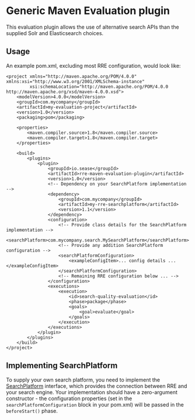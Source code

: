 Generic Maven Evaluation plugin
===============================

This evaluation plugin allows the use of alternative search APIs than the
supplied Solr and Elasticsearch choices.


## Usage

An example pom.xml, excluding most RRE configuration, would look like:

```
<project xmlns="http://maven.apache.org/POM/4.0.0" xmlns:xsi="http://www.w3.org/2001/XMLSchema-instance"
         xsi:schemaLocation="http://maven.apache.org/POM/4.0.0 http://maven.apache.org/xsd/maven-4.0.0.xsd">
    <modelVersion>4.0.0</modelVersion>
    <groupId>com.mycompany</groupId>
    <artifactId>my-evaluation-project</artifactId>
    <version>1.0</version>
    <packaging>pom</packaging>

    <properties>
        <maven.compiler.source>1.8</maven.compiler.source>
        <maven.compiler.target>1.8</maven.compiler.target>
    </properties>

    <build>
        <plugins>
            <plugin>
                <groupId>io.sease</groupId>
                <artifactId>rre-maven-evaluation-plugin</artifactId>
                <version>1.0</version>
                <!-- Dependency on your SearchPlatform implementation -->
                <dependency>
                    <groupId>com.mycompany</groupId>
                    <artifactId>my-rre-searchplatform</artifactId>
                    <version>1.1</version>
                </dependency>
                <configuration>
                    <!-- Provide class details for the SearchPlatform implementation -->
                    <searchPlatform>com.mycompany.search.MySearchPlatform</searchPlatform>
                    <!-- Provide any addition SearchPlatform configuration -->
                    <searchPlatformConfiguration>
                        <exampleConfigItem>... config details ...</exampleConfigItem>
                    </searchPlatformConfiguration>
                    <!-- Remaining RRE configuration below ... -->
                </configuration>
                <executions>
                    <execution>
                        <id>search-quality-evaluation</id>
                        <phase>package</phase>
                        <goals>
                            <goal>evaluate</goal>
                        </goals>
                    </execution>
                </executions>
            </plugin>
        </plugins>
    </build>
</project>
```


## Implementing SearchPlatform

To supply your own search platform, you need to implement the 
[SearchPlatform](https://github.com/SeaseLtd/rated-ranking-evaluator/blob/master/rre-search-platform/rre-search-platform-api/src/main/java/io/sease/rre/search/api/SearchPlatform.java)
interface, which provides the connection between RRE and your search engine.
Your implementation should have a zero-argument constructor - the 
configuration properties (set in the `searchPlatformConfiguration` block
in your pom.xml) will be passed in the `beforeStart()` phase.
